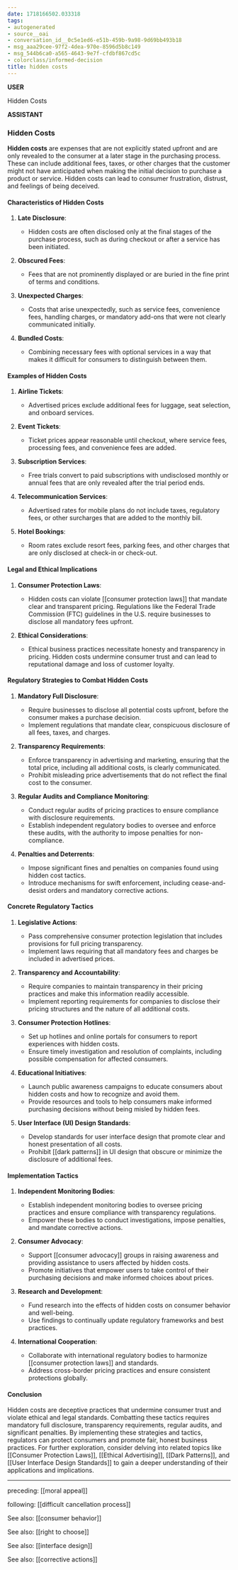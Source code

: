 ```yaml
---
date: 1718166502.033318
tags:
- autogenerated
- source__oai
- conversation_id__0c5e1ed6-e51b-459b-9a98-9d69bb493b18
- msg_aaa29cee-97f2-4dea-970e-8596d5b8c149
- msg_544b6ca0-a565-4643-9e7f-cfdbf867cd5c
- colorclass/informed-decision
title: hidden costs
---
```


**USER**

Hidden Costs


**ASSISTANT**

### Hidden Costs

**Hidden costs** are expenses that are not explicitly stated upfront and are only revealed to the consumer at a later stage in the purchasing process. These can include additional fees, taxes, or other charges that the customer might not have anticipated when making the initial decision to purchase a product or service. Hidden costs can lead to consumer frustration, distrust, and feelings of being deceived.

#### Characteristics of Hidden Costs

1. **Late Disclosure**:
   - Hidden costs are often disclosed only at the final stages of the purchase process, such as during checkout or after a service has been initiated.

2. **Obscured Fees**:
   - Fees that are not prominently displayed or are buried in the fine print of terms and conditions.

3. **Unexpected Charges**:
   - Costs that arise unexpectedly, such as service fees, convenience fees, handling charges, or mandatory add-ons that were not clearly communicated initially.

4. **Bundled Costs**:
   - Combining necessary fees with optional services in a way that makes it difficult for consumers to distinguish between them.

#### Examples of Hidden Costs

1. **Airline Tickets**:
   - Advertised prices exclude additional fees for luggage, seat selection, and onboard services.
   
2. **Event Tickets**:
   - Ticket prices appear reasonable until checkout, where service fees, processing fees, and convenience fees are added.

3. **Subscription Services**:
   - Free trials convert to paid subscriptions with undisclosed monthly or annual fees that are only revealed after the trial period ends.

4. **Telecommunication Services**:
   - Advertised rates for mobile plans do not include taxes, regulatory fees, or other surcharges that are added to the monthly bill.

5. **Hotel Bookings**:
   - Room rates exclude resort fees, parking fees, and other charges that are only disclosed at check-in or check-out.

#### Legal and Ethical Implications

1. **Consumer Protection Laws**:
   - Hidden costs can violate [[consumer protection laws]] that mandate clear and transparent pricing. Regulations like the Federal Trade Commission (FTC) guidelines in the U.S. require businesses to disclose all mandatory fees upfront.

2. **Ethical Considerations**:
   - Ethical business practices necessitate honesty and transparency in pricing. Hidden costs undermine consumer trust and can lead to reputational damage and loss of customer loyalty.

#### Regulatory Strategies to Combat Hidden Costs

1. **Mandatory Full Disclosure**:
   - Require businesses to disclose all potential costs upfront, before the consumer makes a purchase decision.
   - Implement regulations that mandate clear, conspicuous disclosure of all fees, taxes, and charges.

2. **Transparency Requirements**:
   - Enforce transparency in advertising and marketing, ensuring that the total price, including all additional costs, is clearly communicated.
   - Prohibit misleading price advertisements that do not reflect the final cost to the consumer.

3. **Regular Audits and Compliance Monitoring**:
   - Conduct regular audits of pricing practices to ensure compliance with disclosure requirements.
   - Establish independent regulatory bodies to oversee and enforce these audits, with the authority to impose penalties for non-compliance.

4. **Penalties and Deterrents**:
   - Impose significant fines and penalties on companies found using hidden cost tactics.
   - Introduce mechanisms for swift enforcement, including cease-and-desist orders and mandatory corrective actions.

#### Concrete Regulatory Tactics

1. **Legislative Actions**:
   - Pass comprehensive consumer protection legislation that includes provisions for full pricing transparency.
   - Implement laws requiring that all mandatory fees and charges be included in advertised prices.

2. **Transparency and Accountability**:
   - Require companies to maintain transparency in their pricing practices and make this information readily accessible.
   - Implement reporting requirements for companies to disclose their pricing structures and the nature of all additional costs.

3. **Consumer Protection Hotlines**:
   - Set up hotlines and online portals for consumers to report experiences with hidden costs.
   - Ensure timely investigation and resolution of complaints, including possible compensation for affected consumers.

4. **Educational Initiatives**:
   - Launch public awareness campaigns to educate consumers about hidden costs and how to recognize and avoid them.
   - Provide resources and tools to help consumers make informed purchasing decisions without being misled by hidden fees.

5. **User Interface (UI) Design Standards**:
   - Develop standards for user interface design that promote clear and honest presentation of all costs.
   - Prohibit [[dark patterns]] in UI design that obscure or minimize the disclosure of additional fees.

#### Implementation Tactics

1. **Independent Monitoring Bodies**:
   - Establish independent monitoring bodies to oversee pricing practices and ensure compliance with transparency regulations.
   - Empower these bodies to conduct investigations, impose penalties, and mandate corrective actions.

2. **Consumer Advocacy**:
   - Support [[consumer advocacy]] groups in raising awareness and providing assistance to users affected by hidden costs.
   - Promote initiatives that empower users to take control of their purchasing decisions and make informed choices about prices.

3. **Research and Development**:
   - Fund research into the effects of hidden costs on consumer behavior and well-being.
   - Use findings to continually update regulatory frameworks and best practices.

4. **International Cooperation**:
   - Collaborate with international regulatory bodies to harmonize [[consumer protection laws]] and standards.
   - Address cross-border pricing practices and ensure consistent protections globally.

#### Conclusion

Hidden costs are deceptive practices that undermine consumer trust and violate ethical and legal standards. Combatting these tactics requires mandatory full disclosure, transparency requirements, regular audits, and significant penalties. By implementing these strategies and tactics, regulators can protect consumers and promote fair, honest business practices. For further exploration, consider delving into related topics like [[Consumer Protection Laws]], [[Ethical Advertising]], [[Dark Patterns]], and [[User Interface Design Standards]] to gain a deeper understanding of their applications and implications.


---

preceding: [[moral appeal]]  


following: [[difficult cancellation process]]

See also: [[consumer behavior]]


See also: [[right to choose]]


See also: [[interface design]]


See also: [[corrective actions]]